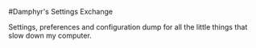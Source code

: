 #Damphyr's Settings Exchange

Settings, preferences and configuration dump for all the little things that slow down my computer. 